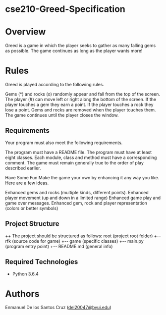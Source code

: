 # cse210-Greed-Specification

# Overview
Greed is a game in which the player seeks to gather as many falling gems as possible. The game continues as long as the player wants more!

# Rules
Greed is played according to the following rules.

Gems (*) and rocks (o) randomly appear and fall from the top of the screen. The player (#) can move left or right along the bottom of the screen. If the player touches a gem they earn a point. If the player touches a rock they lose a point. Gems and rocks are removed when the player touches them. The game continues until the player closes the window.

## Requirements
Your program must also meet the following requirements.

The program must have a README file. The program must have at least eight classes. Each module, class and method must have a corresponding comment. The game must remain generally true to the order of play described earlier.

Have Some Fun Make the game your own by enhancing it any way you like. Here are a few ideas.

Enhanced gems and rocks (multiple kinds, different points). Enhanced player movement (up and down in a limited range) Enhanced game play and game over messages. Enhanced gem, rock and player representation (colors or better symbols)

## Project Structure
++ The project should be structured as follows:
root (project root folder) +-- rfk (source code for game) +-- game (specific classes) +-- main.py (program entry point) +-- README.md (general info)


## Required Technologies
+ Python 3.6.4

# Authors 
Enmanuel De los Santos Cruz (del20047@byui.edu) 

